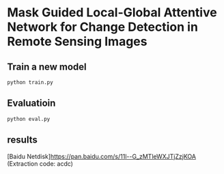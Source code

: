 # Mask Guided Local-Global Attentive Network for Change Detection in Remote Sensing Images

## Train a new model
```
python train.py
```

## Evaluatioin
```
python eval.py
```

## results
[Baidu Netdisk]https://pan.baidu.com/s/11l--G_zMTleWXJTjZzjKOA (Extraction code: acdc)

